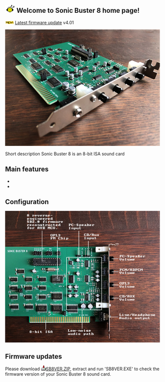 ## ![Music](/pics/facemusic.gif) Welcome to Sonic Buster 8 home page!

![New](/pics/new.gif) [Latest firmware update](#firmware-updates) v4.01

![Sonic Buster 8](/pics/sb8b.jpg)

Short description
Sonic Buster 8 is an 8-bit ISA sound card 

Main features
-
-
-

## Configuration

![Sonic Buster 8 scheme](/pics/sb8sch.jpg)

## Firmware updates
Please download ![Download](/pics/download.gif)[SB8VER.ZIP](/downloads/SB8VER.ZIP), extract and run 'SB8VER.EXE' to check the firmware version of your Sonic Buster 8 sound card.